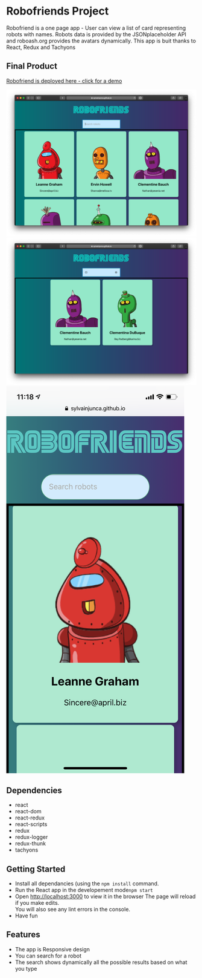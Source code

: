 

# Robofriends Project

Robofriend is a one page app - User can view a list of card representing robots with names. Robots data is provided by the JSONplaceholder API and roboash.org provides the avatars dynamically.
This app is buit thanks to React, Redux and Tachyons

## Final Product

[Robofriend is deployed here - click for a demo](https://sylvainjunca.github.io/robofriends/)

!["Screenshot of main page - Desktop"](https://github.com/SylvainJunca/robofriends/blob/master/src/pictures/desktop-main.png?raw=true) 
!["Screenshot of Search page - Desktop"](https://github.com/SylvainJunca/robofriends/blob/master/src/pictures/desktop-search.png?raw=true)
!["Screenshot of Search page - Smartphone"](https://github.com/SylvainJunca/robofriends/blob/master/src/pictures/mobile-main.PNG?raw=true)

## Dependencies

- react
- react-dom
- react-redux
- react-scripts
- redux
- redux-logger
- redux-thunk
- tachyons

## Getting Started 

- Install all dependancies (using the `npm install` command.
- Run the React app in the developement mode`npm start`
- Open [http://localhost:3000](http://localhost:3000) to view it in the browser
  The page will reload if you make edits.<br>
  You will also see any lint errors in the console.
- Have fun

## Features 

- The app is Responsive design
- You can search for a robot
- The search shows dynamically all the possible results based on what you type

